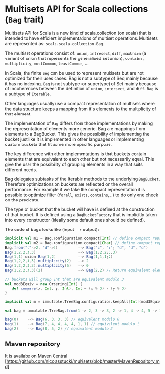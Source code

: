 Multisets API for Scala collections (`Bag` trait)
=========

Multisets API for Scala is a new kind of scala.collection (on scala) that is intended to have efficient implementations of multiset operations. Multisets are represented as: `scala.scala.collection.Bag`

The multiset operations consist of: `union`, `intresect`, `diff`, `maxUnion` (a variant of union that represents the generalised set union), `contains`, `multiplicity`, `mostCommon`, `leastCommon`, ...

In Scala, the finite `Seq` can be used to represent multisets but are not optimized for their uses cases. Bag is not a subtype of Seq mainly because it has no indexing. `Bag` is not subtype (or supertype) of Set mainly because of incoherences between the definition of `union`, `intersect`, and `diff`. `Bag` is a subtype of `Iterable`.

Other languages usually use a compact representation of multisets where the data structure keeps a mapping from it's elements to the multiplicity of that element.

The implementation of `Bag` differs from those implementations by making the representation of elements more generic. Bag are mappings from elements to a BagBucket. This gives the possibility of implementing the bucket just like it is implemented in other languages or implementing custom buckets that fit some more specific purpose.

The key difference with other implementations is that buckets contain elements that are equivalent to each other but not necessarily equal. This give the user the possibility of grouping elements in a way that suits different needs.

Bag delegates subtasks of the Iterable methods to the underlying `BagBucket`. Therefore optimizations on buckets are reflected on the overall performance. For example if we take the compact representation it is possible to optimize filter (`forall`, `exists`, `contains`,...) to do only one check on the predicate.

The type of bucket that the bucket will have is defined at the construction of that bucket. It is defined using a `BagBucketFactory` that is implicitly taken into every constructor (ideally some default ones should be defined).

The code of bags looks like (input `-->` output):

```scala
implicit val m1 = Bag.configuration.compact[Int] // define compact representation for Int
implicit val m2 = Bag.configuration.compact[Char] // define compact representation for Char
Bag.from("c"->2, "d"->3)         --> Bag("c", "c"; "d", "d", "d")
Bag(1,2,2,3,3)                   --> Bag(1;2,2;3,3)
Bag(1,1) union Bag(1,2)          --> Bag(1,1,1;2)
Bag(1,2,2,3,3).multiplicity(2)   --> 2
Bag(1,2,2,3,3).multiplicity(5)   --> 0
Bag(1,2,2,3,3)(2)                --> Bag(2,2) // Return equivalent elements
```

```scala
// buckets will group Int that are equivalent modulo 3
val mod3Equiv = new Ordering[Int] {
   def compare(x: Int, y: Int): Int = (x % 3) - (y % 3)
}

implicit val m = immutable.TreeBag.configuration.keepAll[Int](mod3Equiv)

val bag = immutable.TreeBag.from(1 -> 2, 3 -> 3, 2 -> 1, 4 -> 4, 5 -> 1, 6 -> 1, 7 -> 1, 8 -> 1)

bag(0)    --> Bag(6, 3, 3, 3) // equivalent modulo 0
bag(1)    --> Bag(7, 4, 4, 4, 4, 1, 1) // equivalent modulo 1
bag(2)    --> Bag(8, 5, 2) // equivalent modulo 2
```

Maven repository
----------------
It is availabe on Maven Central [https://github.com/nicolasstucki/multisets/blob/master/MavenRepository.md]


